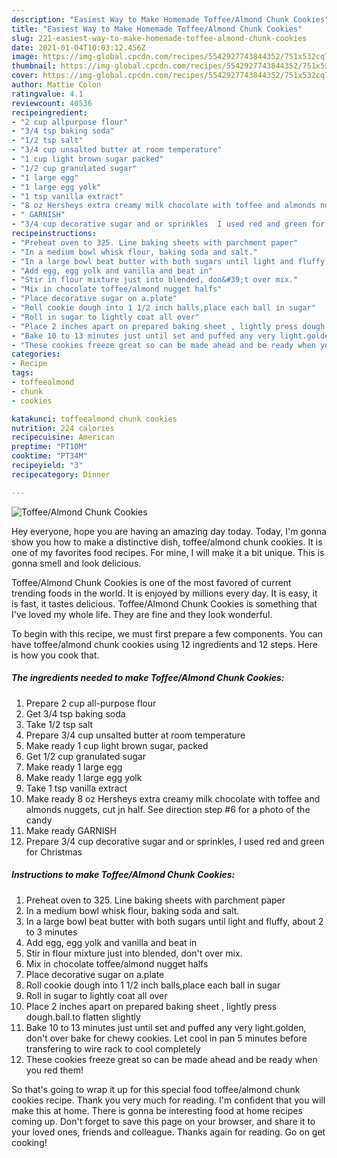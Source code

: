 ```yaml
---
description: "Easiest Way to Make Homemade Toffee/Almond Chunk Cookies"
title: "Easiest Way to Make Homemade Toffee/Almond Chunk Cookies"
slug: 221-easiest-way-to-make-homemade-toffee-almond-chunk-cookies
date: 2021-01-04T10:03:12.456Z
image: https://img-global.cpcdn.com/recipes/5542927743844352/751x532cq70/toffeealmond-chunk-cookies-recipe-main-photo.jpg
thumbnail: https://img-global.cpcdn.com/recipes/5542927743844352/751x532cq70/toffeealmond-chunk-cookies-recipe-main-photo.jpg
cover: https://img-global.cpcdn.com/recipes/5542927743844352/751x532cq70/toffeealmond-chunk-cookies-recipe-main-photo.jpg
author: Mattie Colon
ratingvalue: 4.1
reviewcount: 40536
recipeingredient:
- "2 cup allpurpose flour"
- "3/4 tsp baking soda"
- "1/2 tsp salt"
- "3/4 cup unsalted butter at room temperature"
- "1 cup light brown sugar packed"
- "1/2 cup granulated sugar"
- "1 large egg"
- "1 large egg yolk"
- "1 tsp vanilla extract"
- "8 oz Hersheys extra creamy milk chocolate with toffee and almonds nuggets  cut jn half  See direction step 6 for a photo of the candy"
- " GARNISH"
- "3/4 cup decorative sugar and or sprinkles  I used red and green for Christmas"
recipeinstructions:
- "Preheat oven to 325. Line baking sheets with parchment paper"
- "In a medium bowl whisk flour, baking soda and salt."
- "In a large bowl beat butter with both sugars until light and fluffy, about 2 to 3 minutes"
- "Add egg, egg yolk and vanilla and beat in"
- "Stir in flour mixture just into blended, don&#39;t over mix."
- "Mix in chocolate toffee/almond nugget halfs"
- "Place decorative sugar on a.plate"
- "Roll cookie dough into 1 1/2 inch balls,place each ball in sugar"
- "Roll in sugar to lightly coat all over"
- "Place 2 inches apart on prepared baking sheet , lightly press dough.ball.to flatten slightly"
- "Bake 10 to 13 minutes just until set and puffed any very light.golden, don&#39;t over bake for chewy cookies. Let cool in pan 5 minutes before transfering to wire rack to cool completely"
- "These cookies freeze great so can be made ahead and be ready when you red them!"
categories:
- Recipe
tags:
- toffeealmond
- chunk
- cookies

katakunci: toffeealmond chunk cookies 
nutrition: 224 calories
recipecuisine: American
preptime: "PT10M"
cooktime: "PT34M"
recipeyield: "3"
recipecategory: Dinner

---
```



![Toffee/Almond Chunk Cookies](https://img-global.cpcdn.com/recipes/5542927743844352/751x532cq70/toffeealmond-chunk-cookies-recipe-main-photo.jpg)

Hey everyone, hope you are having an amazing day today. Today, I'm gonna show you how to make a distinctive dish, toffee/almond chunk cookies. It is one of my favorites food recipes. For mine, I will make it a bit unique. This is gonna smell and look delicious.



Toffee/Almond Chunk Cookies is one of the most favored of current trending foods in the world. It is enjoyed by millions every day. It is easy, it is fast, it tastes delicious. Toffee/Almond Chunk Cookies is something that I've loved my whole life. They are fine and they look wonderful.


To begin with this recipe, we must first prepare a few components. You can have toffee/almond chunk cookies using 12 ingredients and 12 steps. Here is how you cook that.

<!--inarticleads1-->

##### The ingredients needed to make Toffee/Almond Chunk Cookies:

1. Prepare 2 cup all-purpose flour
1. Get 3/4 tsp baking soda
1. Take 1/2 tsp salt
1. Prepare 3/4 cup unsalted butter at room temperature
1. Make ready 1 cup light brown sugar, packed
1. Get 1/2 cup granulated sugar
1. Make ready 1 large egg
1. Make ready 1 large egg yolk
1. Take 1 tsp vanilla extract
1. Make ready 8 oz Hersheys extra creamy milk chocolate with toffee and almonds nuggets,  cut jn half.  See direction step #6 for a photo of the candy
1. Make ready  GARNISH
1. Prepare 3/4 cup decorative sugar and or sprinkles,  I used red and green for Christmas




<!--inarticleads2-->

##### Instructions to make Toffee/Almond Chunk Cookies:

1. Preheat oven to 325. Line baking sheets with parchment paper
1. In a medium bowl whisk flour, baking soda and salt.
1. In a large bowl beat butter with both sugars until light and fluffy, about 2 to 3 minutes
1. Add egg, egg yolk and vanilla and beat in
1. Stir in flour mixture just into blended, don&#39;t over mix.
1. Mix in chocolate toffee/almond nugget halfs
1. Place decorative sugar on a.plate
1. Roll cookie dough into 1 1/2 inch balls,place each ball in sugar
1. Roll in sugar to lightly coat all over
1. Place 2 inches apart on prepared baking sheet , lightly press dough.ball.to flatten slightly
1. Bake 10 to 13 minutes just until set and puffed any very light.golden, don&#39;t over bake for chewy cookies. Let cool in pan 5 minutes before transfering to wire rack to cool completely
1. These cookies freeze great so can be made ahead and be ready when you red them!




So that's going to wrap it up for this special food toffee/almond chunk cookies recipe. Thank you very much for reading. I'm confident that you will make this at home. There is gonna be interesting food at home recipes coming up. Don't forget to save this page on your browser, and share it to your loved ones, friends and colleague. Thanks again for reading. Go on get cooking!
